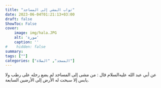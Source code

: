 ```yaml
---
title: "ثواب المشي إلى المساجد"
date: 2023-06-04T01:21:13+03:00
draft: false
ShowToc: False
cover:
    image: img/hala.JPG
    alt: 'صورة'
    caption: ''
#    hidden: false
summary: 
tags: [""]
categories: ["المسجد", "الصلاة"]
---
```

عن أبي عبد الله عليه‌السلام قال : من مشى إلى المساجد لم يضع
رجله على رطب ولا يابس إلا سبحت له الأرض إلى الأرضين السابعة.

